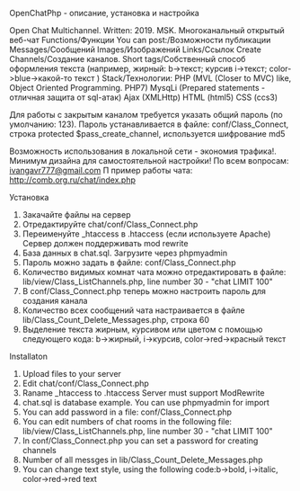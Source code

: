OpenChatPhp - описание, установка и настройка

Open Chat Multichannel. Written: 2019. MSK. Многоканальный открытый веб-чат
Functions/Функции
You can post:/Возможности публикации
Messages/Сообщений
Images/Изображений
Links/Ссылок
Create Channels/Создание каналов.
Short tags/Собственный способ оформления текста (например, жирный: b->текст; курсив i->текст; color->blue->какой-то текст )
Stack/Технологии:
PHP (MVL (Closer to MVC) like, Object Oriented Programming. PHP7)
MysqLi (Prepared statements - отличная защита от sql-атак)
Ajax (XMLHttp)
HTML (html5)
CSS (ccs3)

Для работы с закрытым каналом требуется указать общий пароль (по умолчанию: 123).
Пароль устанавливается в файле: conf/Class_Connect, строка protected $pass_create_channel, используется шифрование  md5

Возможность использования в локальной сети - экономия трафика!. Минимум дизайна для самостоятельной настройки!
По всем вопросам:
ivangavr777@gmail.com П
пример работы чата: http://comb.org.ru/chat/index.php


Установка
1) Закачайте файлы на сервер
2) Отредактируйте chat/conf/Class_Connect.php
3) Переименуйте _htaccess в .htaccess (если используете Apache)
Сервер должен поддерживать mod rewrite
4) База данных в chat.sql. Загрузите через phpmyadmin
5) Пароль можно задать в файле: conf/Class_Connect.php
6) Количество видимых комнат чата можно отредактировать в файле: lib/view/Class_ListChannels.php, line number 30 - "chat LIMIT 100" 
7) В conf/Class_Connect.php теперь можно настроить пароль для создания канала
8) Количество всех сообщений чата настраивается
в файле lib/Class_Count_Delete_Messages.php, строка 60
9) Выделение текста жирным, курсивом или цветом
с помощью следующего кода: b->жирный, i->курсив,
color->red->красный текст

Installaton
1) Upload files to your server
2) Edit chat/conf/Class_Connect.php
3) Raname _htaccess to .htaccess
Server must support ModRewrite
4) chat.sql is database example. You can use phpmyadmin for import
5) You can add password in a file: conf/Class_Connect.php
6) You can edit numbers of chat rooms in the following file: lib/view/Class_ListChannels.php, line number 30 - "chat LIMIT 100"  
7) In conf/Class_Connect.php you can set a password for creating channels
8) Number of all messges in lib/Class_Count_Delete_Messages.php
9) You can change text style, using the following code:b->bold, i->italic,
color->red->red text

